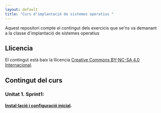 ```yaml
---
layout: default
title: "Curs d'implantació de sistemes operatius "
---
```


Aquest repositori compte el contingut dels exercicis que se'ns va demanant a la classe d'implantació de sistemes operatius

## Llicencia

El contingut està baix la llicencia [Creative Commons BY-NC-SA 4.0 Internacional](LICENSE.md).

## Contingut del curs

### Unitat 1. Sprint1:
#### [Instal·lació i configuració inicial](sp1/index.md).

